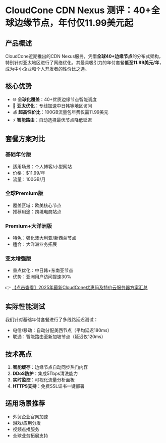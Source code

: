 # CloudCone CDN Nexus 测评：40+全球边缘节点，年付仅11.99美元起

## 产品概述
CloudCone近期推出的CDN Nexus服务，凭借**全球40+边缘节点**的分布式架构，特别针对亚太地区进行了网络优化。其最具吸引力的年付套餐**低至11.99美元/年**，成为中小企业和个人开发者的性价比之选。

## 核心优势
- 🌐 **全球化覆盖**：40+优质边缘节点智能调度
- 🚀 **亚太优化**：专线加速中日韩等地区访问
- 💰 **超高性价比**：100GB流量包年费仅需11.99美元
- ⚡ **智能路由**：自动选择最优节点降低延迟

## 套餐方案对比

### 基础年付版
- 适用场景：个人博客/小型网站
- 价格：$11.99/年
- 流量：100GB/月

### 全球Premium版
- 覆盖区域：欧美核心节点
- 推荐用途：跨境电商站点

### Premium+大洋洲版
- 特色：强化澳大利亚/新西兰节点
- 适合：大洋洲业务拓展

### 亚太增强版
- 重点优化：中日韩+东南亚节点
- 优势：亚洲用户访问提速30%

👉 [【点击查看】2025年最新CloudCone优惠码及特价云服务器方案汇总](https://bit.ly/Cloudcone)

## 实际性能测试
我们针对基础年付套餐进行了多线路延迟测试：
- 电信/移动：自动分配美西节点（平均延迟180ms）
- 联通：智能路由至新加坡节点（延迟仅120ms）

## 技术亮点
1. **智能缓存**：边缘节点自动同步热门内容
2. **DDoS防护**：集成5Tbps清洗能力
3. **实时监控**：可视化流量分析面板
4. **HTTPS支持**：免费SSL证书一键部署

## 适用场景推荐
- 外贸企业官网加速
- 游戏/应用分发
- 视频点播服务
- 全球业务拓展支持